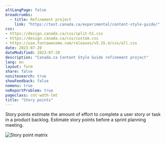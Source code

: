 ```yaml
---
altLangPage: false
breadcrumbs:
  - title: Refinement project
    link: "https://test.canada.ca/experimental/content-style-guide/"
css:
- https://design.canada.ca/css/split-h1.css
- https://design.canada.ca/css/custom.css
- https://use.fontawesome.com/releases/v5.15.4/css/all.css
date: 2023-07-20
dateModified: 2023-07-20
description: "Canada.ca Content Style Guide refinement project"
lang: en
layout: form
share: false
nositesearch: true
showFeedback: false
nomenu: true
noReportProblem: true
pageclass: cnt-wdth-lmt
title: "Story points"
---
```

<p>Story points estimate the amount of effort to complete a user story or task in a product backlog.   Estimate story points before a sprint planning meeting.</p>
<img src="../images/story-points.png" alt="Story point matrix">
